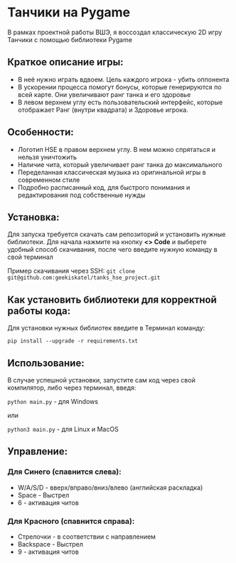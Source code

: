 # **Танчики на Pygame**

В рамках проектной работы ВШЭ, я воссоздал классическую 2D игру Танчики с помощью библиотеки Pygame

## Краткое описание игры:

* В неё нужно играть вдвоем. Цель каждого игрока - убить оппонента
* В ускорении процесса помогут бонусы, которые генерируются по всей карте. Они увеличивают ранг танка и его здоровье
* В левом верхнем углу есть пользовательский интерфейс, которые отображает Ранг (внутри квадрата) и Здоровье игрока. 

## Особенности:

* Логотип HSE в правом верхнем углу. В нем можно спрятаться и нельзя уничтожить
* Наличие чита, который увеличивает ранг танка до максимального
* Переделанная классическая музыка из оригинальной игры в современном стиле
* Подробно расписанный код, для быстрого понимания и редактирования под собственные нужды


## Установка:

Для запуска требуется скачать сам репозиторий и установить нужные библиотеки. 
Для начала нажмите на кнопку **<> Code** и выберете удобный способ скачивания, после чего введите нужную команду в свой терминал

Пример скачивания через SSH:
`git clone git@github.com:geekiskatel/tanks_hse_project.git`


## Как установить библиотеки для корректной работы кода:

Для установки нужных библиотек введите в Терминал команду:

`pip install --upgrade -r requirements.txt`

## Использование:

В случае успешной установки, запустите сам код через свой компилятор, 
либо через терминал, введя:

`python main.py` - для Windows

или 

`python3 main.py` - для Linux и MacOS


## Управление: 

### Для Синего (спавнится слева):

* W/A/S/D - вверх/вправо/вниз/влево (английская раскладка)
* Space - Выстрел
* 6 - активация читов

### Для Красного (спавнится справа):

* Стрелочки - в соответствии с направлением
* Backspace - Выстрел
* 9 - активация читов
